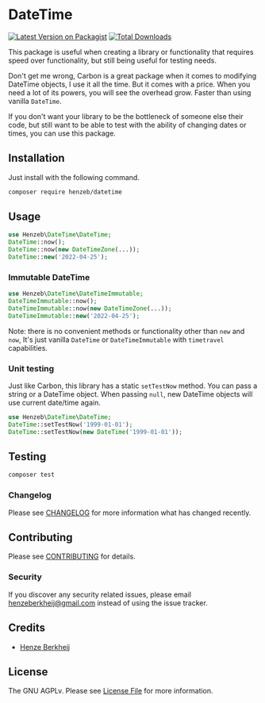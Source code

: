 # DateTime

[![Latest Version on Packagist](https://img.shields.io/packagist/v/henzeb/datetime.svg?style=flat-square)](https://packagist.org/packages/henzeb/datetime)
[![Total Downloads](https://img.shields.io/packagist/dt/henzeb/datetime.svg?style=flat-square)](https://packagist.org/packages/henzeb/datetime)

This package is useful when creating a library or functionality that requires speed over functionality, 
but still being useful for testing needs.

Don't get me wrong, Carbon is a great package when it comes to modifying DateTime objects, I use it all the time. 
But it comes with a price. When you need a lot of its powers, you will see the overhead grow. Faster than using vanilla
`DateTime`.

If you don't want your library to be the bottleneck of someone else their code, but still want to be able to test with 
the ability of changing dates or times, you can use this package.

## Installation

Just install with the following command.

```bash
composer require henzeb/datetime
```

## Usage

```php
use Henzeb\DateTime\DateTime;
DateTime::now();
DateTime::now(new DateTimeZone(...));
DateTime::new('2022-04-25');

``` 
### Immutable DateTime
```php
use Henzeb\DateTime\DateTimeImmutable;
DateTimeImmutable::now();
DateTimeImmutable::now(new DateTimeZone(...));
DateTimeImmutable::new('2022-04-25');
``` 

Note: there is no convenient methods or functionality other than `new` and `now`, It's just vanilla `DateTime` 
or `DateTimeImmutable` with `timetravel` capabilities.

### Unit testing
Just like Carbon, this library has a static `setTestNow` method. You can pass a string or a DateTime object. 
When passing `null`, new DateTime objects will use current date/time again.

```php
use Henzeb\DateTime\DateTime;
DateTime::setTestNow('1999-01-01');
DateTime::setTestNow(new DateTime('1999-01-01'));
``` 

## Testing

```bash
composer test
```

### Changelog

Please see [CHANGELOG](CHANGELOG.md) for more information what has changed recently.

## Contributing

Please see [CONTRIBUTING](CONTRIBUTING.md) for details.

### Security

If you discover any security related issues, please email henzeberkheij@gmail.com instead of using the issue tracker.

## Credits

- [Henze Berkheij](https://github.com/henzeb)

## License

The GNU AGPLv. Please see [License File](LICENSE.md) for more information.
